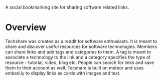 A social bookmarking site for sharing software related links.

# Overview

Techshare was created as a reddit for software enthusiasts. It is meant to share and discover useful resources for software technologies.
Members can share links and add tags and categories to them. A tag is meant to associate a technology to the link and a category specifies the type of 
resource - tutorial, video, blog etc. People can search for links and save them to their account as well. Tecshare is built on meteor and uses embed.ly to
display links as cards with images and text.   
